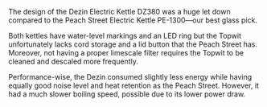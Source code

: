 The design of the Dezin Electric Kettle DZ380 was a huge let down compared to the Peach Street Electric Kettle PE-1300—our best glass pick.

Both kettles have water-level markings and an LED ring but the Topwit unfortunately lacks cord storage and a lid button that the Peach Street has. Moreover, not having a proper limescale filter requires the Topwit to be cleaned and descaled more frequently.

Performance-wise, the Dezin consumed slightly less energy while having equally good noise level and heat retention as the Peach Street. However, it had a much slower boiling speed, possible due to its lower power draw.